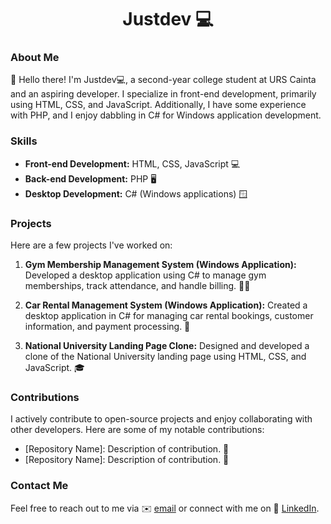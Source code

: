 # <h1 align="center">Justdev 💻</h1>

### About Me

👋 Hello there! I'm Justdev💻, a second-year college student at URS Cainta and an aspiring developer. I specialize in front-end development, primarily using HTML, CSS, and JavaScript. Additionally, I have some experience with PHP, and I enjoy dabbling in C# for Windows application development.

### Skills

- **Front-end Development:** HTML, CSS, JavaScript 💻
- **Back-end Development:** PHP 🖥️
- **Desktop Development:** C# (Windows applications) 🪟

### Projects

Here are a few projects I've worked on:

1. **Gym Membership Management System (Windows Application):** Developed a desktop application using C# to manage gym memberships, track attendance, and handle billing. 🏋️‍♂️
   
2. **Car Rental Management System (Windows Application):** Created a desktop application in C# for managing car rental bookings, customer information, and payment processing. 🚗

3. **National University Landing Page Clone:** Designed and developed a clone of the National University landing page using HTML, CSS, and JavaScript. 🎓

### Contributions

I actively contribute to open-source projects and enjoy collaborating with other developers. Here are some of my notable contributions:

- [Repository Name]: Description of contribution. 🚀
- [Repository Name]: Description of contribution. 🌟

### Contact Me

Feel free to reach out to me via ✉️ [email](justinparlan123@gmail.com) or connect with me on 🔗 [LinkedIn](https://www.linkedin.com/in/justdevv/).
